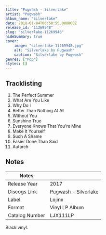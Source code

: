 ```yaml
---
title: "Pugwash - Silverlake"
artist: "Pugwash"
album_name: "Silverlake"
date: 2018-01-04T06:58:55.000000Z
release_id: "11269948"
slug: "silverlake-11269948"
hideSummary: true
cover:
    image: "silverlake-11269948.jpg"
    alt: "Silverlake by Pugwash"
    caption: "Silverlake by Pugwash"
genres: ["Pop"]
styles: []
---
```


## Tracklisting
1. The Perfect Summer
2. What Are You Like
3. Why Do I
4. Better Than Nothing At All
5. Without You
6. Sunshine True
7. Everyone Knows That You're Mine
8. Make It Yourself
9. Such A Shame
10. Easier Done Than Said
11. Autarch




## Notes
| Notes          |             |
| ---------------| ----------- |
| Release Year   | 2017 |
| Discogs Link   | [Pugwash - Silverlake](https://www.discogs.com/release/11269948-Pugwash-Silverlake) |
| Label          | Lojinx |
| Format         | Vinyl LP Album |
| Catalog Number | LJX111LP |

Black vinyl.
